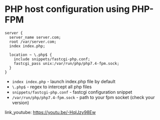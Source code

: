 # PHP host configuration using PHP-FPM

```nginx
server {
  server_name server.com;
  root /var/server.com;
  index index.php;

  location ~ \.php$ {
    include snippets/fastcgi-php.conf;
    fastcgi_pass unix:/var/run/php/php7.4-fpm.sock;
  }
}
```

- `index index.php` - launch index.php file by default
- `\.php$` - regex to intercept all php files
- `snippets/fastcgi-php.conf` - fastcgi configuration snippet
- `/var/run/php/php7.4-fpm.sock` - path to your fpm socket (check your version)


link_youtube: https://youtu.be/-HqlJzy98Ew
